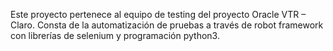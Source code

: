Este proyecto pertenece al equipo de testing del proyecto Oracle VTR – Claro. Consta de la automatización de pruebas a través de robot framework con librerías de selenium y programación python3.
